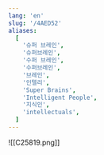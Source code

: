 ```yaml
---
lang: 'en'
slug: '/4AED52'
aliases:
  [
    '슈퍼 브레인',
    '슈퍼브레인',
    '수퍼 브레인',
    '수퍼브레인',
    '브레인',
    '인텔리',
    'Super Brains',
    'Intelligent People',
    '지식인',
    'intellectuals',
  ]
---
```


![[C25819.png]]
